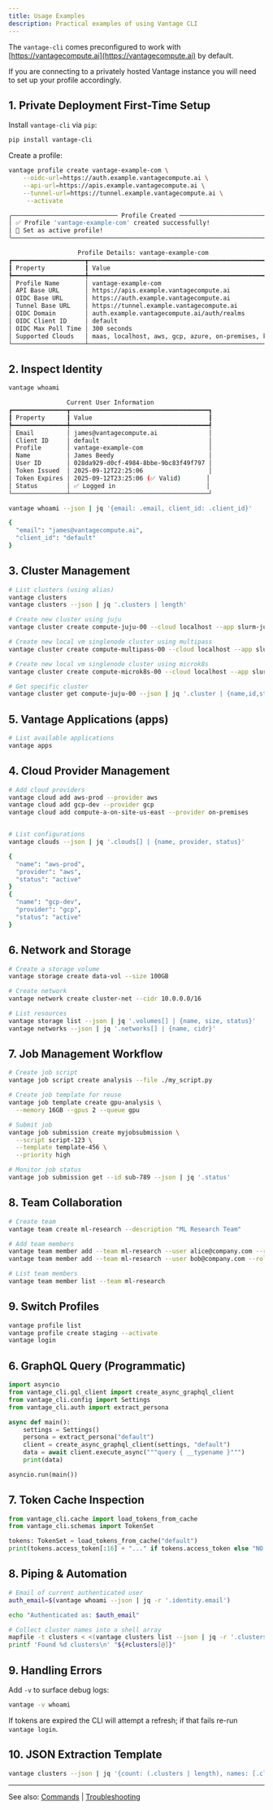 ```yaml
---
title: Usage Examples
description: Practical examples of using Vantage CLI
---
```


The `vantage-cli` comes preconfigured to work with [https://vantagecompute.ai](https://vantagecompute.ai) by default.

If you are connecting to a privately hosted Vantage instance you will need to set up your profile accordingly.

## 1. Private Deployment First-Time Setup

Install `vantage-cli` via `pip`:

```bash
pip install vantage-cli
```

Create a profile:

```bash
vantage profile create vantage-example-com \
    --oidc-url=https://auth.example.vantagecompute.ai \
    --api-url=https://apis.example.vantagecompute.ai \
    --tunnel-url=https://tunnel.example.vantagecompute.ai \
     --activate
```

```bash
╭───────────────────────────── Profile Created ───────────────────────────╮
│ ✅ Profile 'vantage-example-com' created successfully!                  │
│ 🎯 Set as active profile!                                               │
╰─────────────────────────────────────────────────────────────────────────╯

                   Profile Details: vantage-example-com                   
┏━━━━━━━━━━━━━━━━━━━━┳━━━━━━━━━━━━━━━━━━━━━━━━━━━━━━━━━━━━━━━━━━━━━━━━━━━━┓
┃ Property           ┃ Value                                              ┃
┡━━━━━━━━━━━━━━━━━━━━╇━━━━━━━━━━━━━━━━━━━━━━━━━━━━━━━━━━━━━━━━━━━━━━━━━━━━┩
│ Profile Name       │ vantage-example-com                                │
│ API Base URL       │ https://apis.example.vantagecompute.ai             │
│ OIDC Base URL      │ https://auth.example.vantagecompute.ai             │
│ Tunnel Base URL    │ https://tunnel.example.vantagecompute.ai           │
│ OIDC Domain        │ auth.example.vantagecompute.ai/auth/realms         │
│ OIDC Client ID     │ default                                            │
│ OIDC Max Poll Time │ 300 seconds                                        │
│ Supported Clouds   │ maas, localhost, aws, gcp, azure, on-premises, k8s │
└────────────────────┴────────────────────────────────────────────────────┘
```

## 2. Inspect Identity

```bash
vantage whoami
```

```bash
                Current User Information                
┏━━━━━━━━━━━━━━━┳━━━━━━━━━━━━━━━━━━━━━━━━━━━━━━━━━━━━━━┓
┃ Property      ┃ Value                                ┃
┡━━━━━━━━━━━━━━━╇━━━━━━━━━━━━━━━━━━━━━━━━━━━━━━━━━━━━━━┩
│ Email         │ james@vantagecompute.ai              │
│ Client ID     │ default                              │
│ Profile       │ vantage-example-com                  │
│ Name          │ James Beedy                          │
│ User ID       │ 028da929-d0cf-4984-8bbe-9bc83f49f797 │
│ Token Issued  │ 2025-09-12T22:25:06                  │
│ Token Expires │ 2025-09-12T23:25:06 (✅ Valid)       │
│ Status        │ ✅ Logged in                         │
└───────────────┴──────────────────────────────────────┘
```

```bash
vantage whoami --json | jq '{email: .email, client_id: .client_id}'
```

```bash
{
  "email": "james@vantagecompute.ai",
  "client_id": "default"
}
```

## 3. Cluster Management

```bash
# List clusters (using alias)
vantage clusters
vantage clusters --json | jq '.clusters | length'

# Create new cluster using juju
vantage cluster create compute-juju-00 --cloud localhost --app slurm-juju-localhost

# Create new local vm singlenode cluster using multipass
vantage cluster create compute-multipass-00 --cloud localhost --app slurm-multipass-localhost

# Create new local vm singlenode cluster using microk8s
vantage cluster create compute-microk8s-00 --cloud localhost --app slurm-microk8s-localhost

# Get specific cluster
vantage cluster get compute-juju-00 --json | jq '.cluster | {name,id,status}'
```

## 5. Vantage Applications (apps)

```bash
# List available applications
vantage apps
```

## 4. Cloud Provider Management

```bash
# Add cloud providers
vantage cloud add aws-prod --provider aws
vantage cloud add gcp-dev --provider gcp
vantage cloud add compute-a-on-site-us-east --provider on-premises


# List configurations
vantage clouds --json | jq '.clouds[] | {name, provider, status}'

{
  "name": "aws-prod",
  "provider": "aws",
  "status": "active"
}
{
  "name": "gcp-dev",
  "provider": "gcp",
  "status": "active"
}
```

## 6. Network and Storage

```bash
# Create a storage volume
vantage storage create data-vol --size 100GB

# Create network
vantage network create cluster-net --cidr 10.0.0.0/16

# List resources
vantage storage list --json | jq '.volumes[] | {name, size, status}'
vantage networks --json | jq '.networks[] | {name, cidr}'
```

## 7. Job Management Workflow

```bash
# Create job script
vantage job script create analysis --file ./my_script.py

# Create job template for reuse
vantage job template create gpu-analysis \
  --memory 16GB --gpus 2 --queue gpu

# Submit job
vantage job submission create myjobsubmission \
  --script script-123 \
  --template template-456 \
  --priority high

# Monitor job status
vantage job submission get --id sub-789 --json | jq '.status'
```

## 8. Team Collaboration

```bash
# Create team
vantage team create ml-research --description "ML Research Team"

# Add team members
vantage team member add --team ml-research --user alice@company.com --role admin
vantage team member add --team ml-research --user bob@company.com --role member

# List team members
vantage team member list --team ml-research
```

## 9. Switch Profiles

```bash
vantage profile list
vantage profile create staging --activate
vantage login
```

## 6. GraphQL Query (Programmatic)

```python
import asyncio
from vantage_cli.gql_client import create_async_graphql_client
from vantage_cli.config import Settings
from vantage_cli.auth import extract_persona

async def main():
    settings = Settings()
    persona = extract_persona("default")
    client = create_async_graphql_client(settings, "default")
    data = await client.execute_async("""query { __typename }""")
    print(data)

asyncio.run(main())
```

## 7. Token Cache Inspection

```python
from vantage_cli.cache import load_tokens_from_cache
from vantage_cli.schemas import TokenSet

tokens: TokenSet = load_tokens_from_cache("default")
print(tokens.access_token[:16] + "..." if tokens.access_token else "NO TOKEN")
```

## 8. Piping & Automation

```bash
# Email of current authenticated user
auth_email=$(vantage whoami --json | jq -r '.identity.email')

echo "Authenticated as: $auth_email"

# Collect cluster names into a shell array
mapfile -t clusters < <(vantage clusters list --json | jq -r '.clusters[].name')
printf 'Found %d clusters\n' "${#clusters[@]}"
```

## 9. Handling Errors

Add `-v` to surface debug logs:

```bash
vantage -v whoami
```

If tokens are expired the CLI will attempt a refresh; if that fails re-run `vantage login`.

## 10. JSON Extraction Template

```bash
vantage clusters --json | jq '{count: (.clusters | length), names: [.clusters[].name]}'
```

---
See also: [Commands](/vantage-cli/commands/) | [Troubleshooting](/vantage-cli/troubleshooting/)
